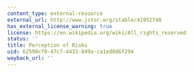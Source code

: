```yaml
---
content_type: external-resource
external_url: http://www.jstor.org/stable/41952748
has_external_license_warning: true
license: https://en.wikipedia.org/wiki/All_rights_reserved
status: ''
title: Perception of Risks
uid: 62598cf0-47c7-4433-849a-ca1ed8d6f294
wayback_url: ''
---
```

